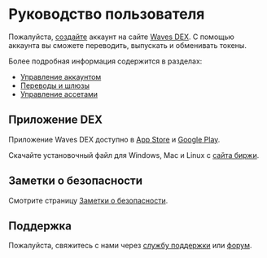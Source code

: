 # Руководство пользователя

Пожалуйста, [создайте](/waves-client/account-management/creating-an-account.md) аккаунт на сайте [Waves DEX](https://dex.wavesplatform.com). С помощью аккаунта вы сможете переводить, выпускать и обменивать токены.

Более подробная информация содержится в разделах:

* [Управление аккаунтом](/waves-client/account-management.md)
* [Переводы и шлюзы](/waves-client/wallet-management.md)
* [Управление ассетами](/waves-client/assets-management.md)

## Приложение DEX

Приложение Waves DEX доступно в [App Store](https://apps.apple.com/us/app/waves-wallet/id1233158971) и [Google Play](https://play.google.com/store/apps/details?id=com.wavesplatform.wallet).

Скачайте установочный файл для Windows, Mac и Linux с [сайта биржи](https://dex.wavesplatform.com).

## Заметки о безопасности

Смотрите страницу [Заметки о безопасности](/waves-client/security-notes.md).

## Поддержка

Пожалуйста, свяжитесь с нами через [службу поддержки](https://support.wavesplatform.com/?lang=ru) или [форум](https://forum.wavesplatform.com).
